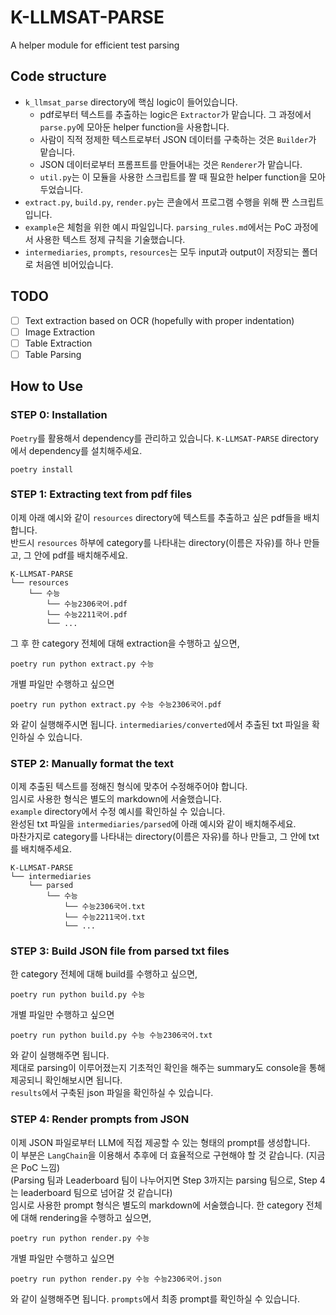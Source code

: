 # K-LLMSAT-PARSE

A helper module for efficient test parsing

## Code structure
- `k_llmsat_parse` directory에 핵심 logic이 들어있습니다.
    - pdf로부터 텍스트를 추출하는 logic은 `Extractor`가 맡습니다. 그 과정에서 `parse.py`에 모아둔 helper function을 사용합니다.
    - 사람이 직적 정제한 텍스트로부터 JSON 데이터를 구축하는 것은 `Builder`가 맡습니다.
    - JSON 데이터로부터 프롬프트를 만들어내는 것은 `Renderer`가 맡습니다.
    - `util.py`는 이 모듈을 사용한 스크립트를 짤 때 필요한 helper function을 모아두었습니다.
- `extract.py`, `build.py`, `render.py`는 콘솔에서 프로그램 수행을 위해 짠 스크립트입니다.
- `example`은 체험을 위한 예시 파일입니다. `parsing_rules.md`에서는 PoC 과정에서 사용한 텍스트 정제 규칙을 기술했습니다.
- `intermediaries`, `prompts`, `resources`는 모두 input과 output이 저장되는 폴더로 처음엔 비어있습니다.

## TODO
- [ ] Text extraction based on OCR (hopefully with proper indentation)
- [ ] Image Extraction
- [ ] Table Extraction
- [ ] Table Parsing

## How to Use

### STEP 0: Installation
`Poetry`를 활용해서 dependency를 관리하고 있습니다. `K-LLMSAT-PARSE` directory에서 dependency를 설치해주세요.
```
poetry install
```
### STEP 1: Extracting text from pdf files
이제 아래 예시와 같이 `resources` directory에 텍스트를 추출하고 싶은 pdf들을 배치합니다.  
반드시 `resources` 하부에 category를 나타내는 directory(이름은 자유)를 하나 만들고, 그 안에 pdf를 배치해주세요.
```
K-LLMSAT-PARSE
└── resources
    └── 수능
        └── 수능2306국어.pdf
        └── 수능2211국어.pdf
        └── ...
``` 
그 후 한 category 전체에 대해 extraction을 수행하고 싶으면,  
```
poetry run python extract.py 수능
```
개별 파일만 수행하고 싶으면  
```
poetry run python extract.py 수능 수능2306국어.pdf
```
와 같이 실행해주시면 됩니다.
`intermediaries/converted`에서 추출된 txt 파일을 확인하실 수 있습니다.  
### STEP 2: Manually format the text
이제 추출된 텍스트를 정해진 형식에 맞추어 수정해주어야 합니다.  
임시로 사용한 형식은 별도의 markdown에 서술했습니다.  
`example` directory에서 수정 예시를 확인하실 수 있습니다.  
완성된 txt 파일을 `intermediaries/parsed`에 아래 예시와 같이 배치해주세요.  
마찬가지로 category를 나타내는 directory(이름은 자유)를 하나 만들고, 그 안에 txt를 배치해주세요.
```
K-LLMSAT-PARSE
└── intermediaries
    └── parsed
        └── 수능
            └── 수능2306국어.txt
            └── 수능2211국어.txt
            └── ...
```
### STEP 3: Build JSON file from parsed txt files
한 category 전체에 대해 build를 수행하고 싶으면,
```
poetry run python build.py 수능
```
개별 파일만 수행하고 싶으면
```
poetry run python build.py 수능 수능2306국어.txt
```
와 같이 실행해주면 됩니다.  
제대로 parsing이 이루어졌는지 기초적인 확인을 해주는 summary도 console을 통해 제공되니 확인해보시면 됩니다.  
`results`에서 구축된 json 파일을 확인하실 수 있습니다.
### STEP 4: Render prompts from JSON
이제 JSON 파일로부터 LLM에 직접 제공할 수 있는 형태의 prompt를 생성합니다.  
이 부분은 `LangChain`을 이용해서 추후에 더 효율적으로 구현해야 할 것 같습니다. (지금은 PoC 느낌)  
(Parsing 팀과 Leaderboard 팀이 나누어지면 Step 3까지는 parsing 팀으로, Step 4는 leaderboard 팀으로 넘어갈 것 같습니다)  
임시로 사용한 prompt 형식은 별도의 markdown에 서술했습니다.
한 category 전체에 대해 rendering을 수행하고 싶으면,
```
poetry run python render.py 수능
```
개별 파일만 수행하고 싶으면
```
poetry run python render.py 수능 수능2306국어.json
```
와 같이 실행해주면 됩니다.
`prompts`에서 최종 prompt를 확인하실 수 있습니다.